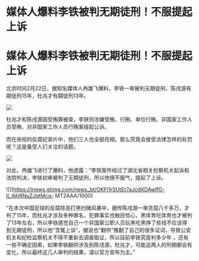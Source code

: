 # 媒体人爆料李铁被判无期徒刑！不服提起上诉

# 媒体人爆料李铁被判无期徒刑！不服提起上诉

北京时间2月22日，据知名媒体人冉雄飞爆料，李铁一审被判无期徒刑，陈戌源有期徒刑15年，杜兆才有期徒刑13年。

![](https://inews.gtimg.com/news_bt/OBqBTp_tTzgE9lgxA2kD1MX2_f4IUszrXhUuWR5fgbz0oAA/1000)

杜兆才和陈戌源因受贿罪被查，李铁则涉嫌受贿、行贿、单位行贿、非国家工作人员受贿、对非国家工作人员行贿案提起公诉。

而在央视的反腐纪录片中，他们三人也全部亮相。那么究竟会接受法律怎样的处罚呢？这是备受人们关注的话题。

![](https://inews.gtimg.com/news_bt/OdbA9MoHx6NGa7kUbWOeFglteeIvN5aIvv6Fu0cyXZqjcAA/1000)

对此，冉雄飞进行了爆料，他透露：“李铁案件经过了湖北省相关检察机关起诉和法院判决，李铁初审被判了无期徒刑，所以他很不服气，提起了上诉。

![](https://inews.gtimg.com/news_bt/OKFI1rSUtEt7aJcdXDAwIfG-jI_jbhRNuZJqtMcq-
MT2AAA/1000)

“在本次中国足球的反腐除恶打黑扫赌风暴中，据传陈戌源一审贪腐八千多万，才判了15年，而杜兆才涉及多种罪名，犯罪事实也触目惊心，黑体育吃体育也才被判了13年左右，所以李铁感觉自己一个非国家公职人员玩黑吃黑挣了些钱不应该得到无期徒刑，所以他“含冤上诉”，据说也“翻供”推翻了自己的很多证词，导致公安机关和纪检监察机关不得不重新去调查取证，所以目前李铁究竟判多少年
，还有一些不确定因素，如果李铁翻供涉及到陈戌源，杜兆才，可能这两人的刑期都会有变化，所以最终这几人审判的结果，请以官方宣布为主。”


